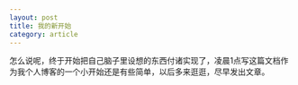 ```yaml
---
layout: post
title: 我的新开始
category: article
---
```


怎么说呢，终于开始把自己脑子里设想的东西付诸实现了，凌晨1点写这篇文档作为我个人博客的一个小开始还是有些简单，以后多来逛逛，尽早发出文章。
